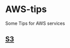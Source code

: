 # AWS-tips
Some Tips for AWS services
## [S3](https://github.com/Devmurilomartins/AWS-tips/blob/main/S3) 
